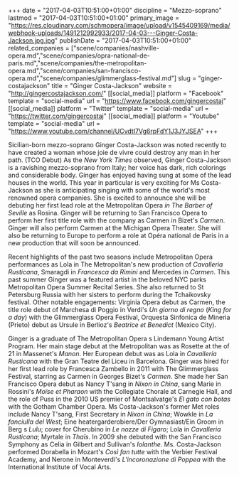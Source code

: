 +++
date = "2017-04-03T10:51:00+01:00"
discipline = "Mezzo-soprano"
lastmod = "2017-04-03T10:51:00+01:00"
primary_image = "https://res.cloudinary.com/schmopera/image/upload/v1545409169/media/webhook-uploads/1491212992933/2017-04-03---Ginger-Costa-Jackson.jpg.jpg"
publishDate = "2017-04-03T10:51:00+01:00"
related_companies = ["scene/companies/nashville-opera.md","scene/companies/opra-national-de-paris.md","scene/companies/the-metropolitan-opera.md","scene/companies/san-francisco-opera.md","scene/companies/glimmerglass-festival.md"]
slug = "ginger-costajackson"
title = "Ginger Costa-Jackson"
website = "http://gingercostajackson.com/"
[[social_media]]
platform = "Facebook"
template = "social-media"
url = "https://www.facebook.com/gingercostaj"
[[social_media]]
platform = "Twitter"
template = "social-media"
url = "https://twitter.com/gingercostaj"
[[social_media]]
platform = "Youtube"
template = "social-media"
url = "https://www.youtube.com/channel/UCvdtI7Vg6rpFdY1J3JYJSEA"
+++

Sicilian-born mezzo-soprano Ginger Costa-Jackson was noted recently to have created a woman whose joie de vivre could destroy any man in her path. (TCO Debut) As the *New York Times* observed, Ginger Costa-Jackson is a ravishing mezzo-soprano from Italy; her voice has dark, rich colorings and considerable body. Ginger has enjoyed having sung at some of the lead houses in the world. This year in particular is very exciting for Ms Costa-Jackson as she is anticipating singing with some of the world's most renowned opera companies. She is excited to announce she will be debuting her first lead role at the Metropolitan Opera *in The Barber of Seville* as Rosina. Ginger will be returning to San Francisco Opera to perform her first title role with the company as Carmen in Bizet's *Carmen*. Ginger will also perform Carmen at the Michigan Opera Theater. She will also be returning to Europe to perform a role at Opéra national de Paris in a new production that will soon be announced.
     
Recent highlights of the past two seasons include Metropolitan Opera performances as Lola in The Metropolitan's new production of *Cavalleria Rusticana*, Smaragdi in *Francesca da Rimini* and Mercedes in *Carmen*. This past summer Ginger was a featured artist in the beloved NYC parks Metropolitan Opera Summer Recital Series. She also returned to St Petersburg Russia with her sisters to perform during the Tchaikovsky festival. Other notable engagements: Virginia Opera debut as Carmen, the title role debut of Marchesa di Poggio in Verdi's *Un giorno di regno* (*King for a day*) with the Glimmerglass Opera Festival, Orquesta Sinfonica de Mineria (Prieto) debut as Ursule in Berlioz's *Beatrice et Benedict* (Mexico City).

Ginger is a graduate of The Metropolitan Opera s Lindemann Young Artist Program. Her main stage debut at the Metropolitan was as Rosette at the of 21 in Massenet's *Manon*. Her European debut was as Lola in *Cavalleria Rusticana* with the Gran Teatre del Liceu in Barcelona. Ginger was hired for her first lead role by Francesca Zambello in 2011 with The Glimmerglass Festival, starring as Carmen in Georges Bizet's *Carmen*. She made her San Francisco Opera debut as Nancy T'sang in *Nixon in China*, sang Marie in Rossini's *Moïse et Pharaon* with the Collegiate Chorale at Carnegie Hall, and the role of Puss in the 2010 US premier of Montsalvatge's *El gato con botas* with the Gotham Chamber Opera. Ms Costa-Jackson's former Met roles include Nancy T'sang, First Secretary in *Nixon in China*; Wowkle in *La fanciulla del West*; Eine heatergarderobiere/Der Gymnasiast/Ein Groom in Berg s *Lulu*; cover for Cherubino in *Le nozze di Figaro*; Lola in *Cavalleria Rusticana*; Myrtale in *Thaïs*. In 2009 she debuted with the San Francisco Symphony as Celia in Gilbert and Sullivan's *Iolanthe*. Ms. Costa-Jackson performed Dorabella in Mozart's *Così fan tutte* with the Verbier Festival Academy, and Nerone in Monteverdi's *L'incoronazione di Poppea* with the International Institute of Vocal Arts.

